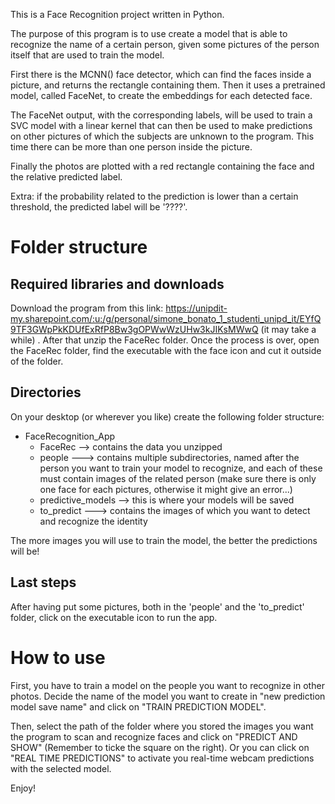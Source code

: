 This is a Face Recognition project written in Python.

The purpose of this program is to use create a model that is able to recognize the name of a certain person, given some pictures of the person itself that are used to train the model.

First there is the MCNN() face detector, which can find the faces inside a picture, and returns the rectangle containing them.
Then it uses a pretrained model, called FaceNet, to create the embeddings for each detected face.

The FaceNet output, with the corresponding labels, will be used to train a SVC model with a linear kernel that can then be used to make predictions on other pictures of which the subjects are unknown to the program. This time there can be more than one person inside the picture.

Finally the photos are plotted with a red rectangle containing the face and the relative predicted label.

Extra: if the probability related to the prediction is lower than a certain threshold, the predicted label will be '????'.

# Folder structure

## Required libraries and downloads
Download the program from this link: https://unipdit-my.sharepoint.com/:u:/g/personal/simone_bonato_1_studenti_unipd_it/EYfQ9TF3GWpPkKDUfExRfP8Bw3gOPWwWzUHw3kJIKsMWwQ (it may take a while) . After that unzip the FaceRec folder.
Once the process is over, open the FaceRec folder, find the executable with the face icon and cut it outside of the folder.

## Directories
On your desktop (or wherever you like) create the following folder structure:

* FaceRecognition_App
  * FaceRec --> contains the data you unzipped
  * people ---> contains multiple subdirectories, named after the person you want to train your model to recognize, and each of these must contain images of the related person (make sure there is only one face for each pictures, otherwise it might give an error...)
  * predictive_models --> this is where your models will be saved
   * to_predict ---> contains the images of which you want to detect and recognize the identity
      
The more images you will use to train the model, the better the predictions will be!

## Last steps
After having put some pictures, both in the 'people' and the 'to_predict' folder, click on the executable icon to run the app.

# How to use
First, you have to train a model on the people you want to recognize in other photos. Decide the name of the model you want to create in "new prediction model save name" and click on "TRAIN PREDICTION MODEL".

Then, select the path of the folder where you stored the images you want the program to scan and recognize faces and click on "PREDICT AND SHOW" (Remember to ticke the square on the right).
Or you can click on "REAL TIME PREDICTIONS" to activate you real-time webcam predictions with the selected model.

Enjoy!
